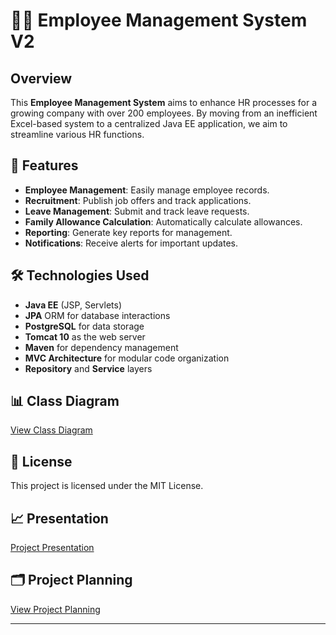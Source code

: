 # 👨‍💼 Employee Management System V2

## Overview
This **Employee Management System** aims to enhance HR processes for a growing company with over 200 employees. By moving from an inefficient Excel-based system to a centralized Java EE application, we aim to streamline various HR functions.

## 🚀 Features
- **Employee Management**: Easily manage employee records.
- **Recruitment**: Publish job offers and track applications.
- **Leave Management**: Submit and track leave requests.
- **Family Allowance Calculation**: Automatically calculate allowances.
- **Reporting**: Generate key reports for management.
- **Notifications**: Receive alerts for important updates.



## 🛠️ Technologies Used
- **Java EE** (JSP, Servlets)
- **JPA** ORM for database interactions
- **PostgreSQL** for data storage
- **Tomcat 10** as the web server
- **Maven** for dependency management
- **MVC Architecture** for modular code organization
- **Repository** and **Service** layers

## 📊 Class Diagram
[View Class Diagram](https://lucid.app/lucidchart/f53bccdc-e194-4cf1-9a8f-1827929e486e/edit?view_items=MYSfFlOmoGkX&invitationId=inv_7adfdd25-9c07-4819-a4b5-6866750f1ad6)

## 📜 License
This project is licensed under the MIT License.

## 📈 Presentation
[Project Presentation](https://www.canva.com/design/DAGSP4Ce82w/_UKGB7K__KWdkqt-t04pGA/edit)

## 🗂️ Project Planning
[View Project Planning](https://douaa123.atlassian.net/jira/software/c/projects/EMV/boards/10/backlog?epics=visible)

---


